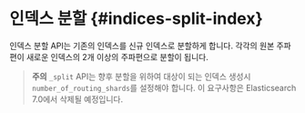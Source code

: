 # 인덱스 분할 {#indices-split-index}

인덱스 분할 API는 기존의 인덱스를 신규 인덱스로 분할하게 합니다. 각각의 원본 주파편이 새로운 인덱스의 2개 이상의 주파편으로 분할이 됩니다.

> **주의** ```_split``` API는 향후 분할을 위하여 대상이 되는 인덱스 생성시 ```number_of_routing_shards```를 설정해야 합니다. 이 요구사항은 Elasticsearch 7.0에서 삭제될 예정입니다.

